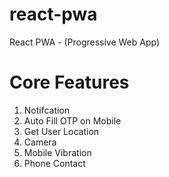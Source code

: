 # react-pwa
React PWA - (Progressive Web App)

# Core Features

<ol>
  <li>Notifcation</li>
  <li>Auto Fill OTP on Mobile</li>
  <li>Get User Location</li>
  <li>Camera</li>
  <li>Mobile Vibration</li>
  <li>Phone Contact</li>
</ol>
 
